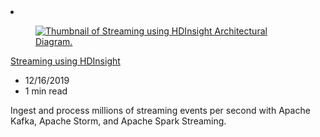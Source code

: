 <!-- This file is automatically generated by build/architectures/build_index.py. Any updates will be lost. -->

<!-- markdownlint-disable MD033 -->

<li class="grid-item item-column" data-categories="Databases Developer Tools ">
<article class="card">
    <div class="card-header has-margin-bottom-none" aria-hidden="true">
        <figure class="image diagram has-height-175 has-overflow-hidden level">
            <a href="/azure/architecture/solution-ideas/articles/streaming-using-hdinsight"><img src="/azure/architecture/browse/thumbs/streaming-using-hdinsight.png" class="diagram" alt="Thumbnail of Streaming using HDInsight Architectural Diagram." data-linktype="relative-path"></a>
        </figure>
    </div>
    <div class="card-content">
        <a class="card-content-title has-margin-top-none" href="/azure/architecture/solution-ideas/articles/streaming-using-hdinsight">
            <p>Streaming using HDInsight</p>
        </a>
        <ul class="card-content-metadata">
            <li>12/16/2019</li>
            <li>1 min read</li>
        </ul>
        <p class="card-content-description">Ingest and process millions of streaming events per second with Apache Kafka, Apache Storm, and Apache Spark Streaming.</p>
        <div class="bottom-to-top-fade is-hidden-mobile"></div>
    </div>
</article>
</li>
